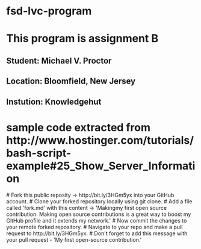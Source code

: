# fsd-lvc-program
<h1>This program is assignment B</h1>
<h2>Student: Michael V. Proctor</h2>
<h2>Location: Bloomfield, New Jersey</h2>
<h2>Instution:  Knowledgehut</h2>
<h1>sample code extracted from http://www.hostinger.com/tutorials/bash-script-example#25_Show_Server_Information</h1>
# Fork this public reposity -> http://bit.ly/3HGm5yx into your GitHub account.
# Clone your forked repository locally using git clone.
# Add a file called 'fork.md' with this content -> 'Makingmy first open source contribution.  Making open source contributions is a great way to boost my GitHub profile and it extends my network.'
# Now commit the changes to your remote forked repository.
# Navigate to your repo and make a pull request to http://bit.ly/3HGm5yx.
# Don't forget to add this message with your pull request - 'My first open-source contribution.'
